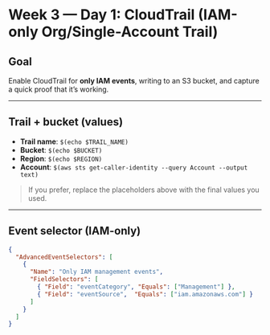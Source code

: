 # Week 3 — Day 1: CloudTrail (IAM-only Org/Single-Account Trail)

## Goal
Enable CloudTrail for **only IAM events**, writing to an S3 bucket, and capture a quick proof that it’s working.

---

## Trail + bucket (values)
- **Trail name**: `$(echo $TRAIL_NAME)`
- **Bucket**: `$(echo $BUCKET)`
- **Region**: `$(echo $REGION)`
- **Account**: `$(aws sts get-caller-identity --query Account --output text)`

> If you prefer, replace the placeholders above with the final values you used.

---

## Event selector (IAM-only)
```json
{
  "AdvancedEventSelectors": [
    {
      "Name": "Only IAM management events",
      "FieldSelectors": [
        { "Field": "eventCategory", "Equals": ["Management"] },
        { "Field": "eventSource",  "Equals": ["iam.amazonaws.com"] }
      ]
    }
  ]
}
